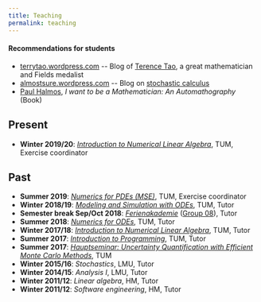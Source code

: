 ```yaml
---
title: Teaching
permalink: teaching
---
```


#### Recommendations for students
- [terrytao.wordpress.com](https://terrytao.wordpress.com/) -- Blog of [Terence Tao](https://en.wikipedia.org/wiki/Terence_Tao), a great mathematician and Fields medalist
- [almostsure.wordpress.com](https://almostsure.wordpress.com/) -- Blog on [stochastic calculus](https://en.wikipedia.org/wiki/Stochastic_calculus)
- [Paul Halmos](https://en.wikipedia.org/wiki/Paul_Halmos), _I want to be a Mathematician: An Automathography_ (Book)

## Present
- **Winter 2019/20**: [*Introduction to Numerical Linear Algebra*](https://www-m2.ma.tum.de/bin/view/Allgemeines/MA1304WS19), TUM, Exercise coordinator

## Past
- **Summer 2019**: [*Numerics for PDEs (MSE)*](https://www-m2.ma.tum.de/bin/view/Allgemeines/MSESS19), TUM, Exercise coordinator
- **Winter 2018/19**: [*Modeling and Simulation with ODEs*](https://www-m3.ma.tum.de/ModSimODE1819/), TUM, Tutor
- **Semester break Sep/Oct 2018**: [*Ferienakademie*](https://www.ferienakademie.de/en/home-2/) ([Group 08](https://www.ferienakademie.de/kurse-2018/2018-kurs-8-simulation-technology-from-models-to-software/)), Tutor
- **Summer 2018**: [*Numerics for ODEs*](https://www-m2.ma.tum.de/bin/view/M2/Allgemeines/NUMODE18), TUM, Tutor 
- **Winter 2017/18**: [*Introduction to Numerical Linear Algebra*](https://www-m2.ma.tum.de/bin/view/M2/Allgemeines/NLA17), TUM, Tutor
- **Summer 2017**: [_Introduction to Programming_](https://www-m2.ma.tum.de/bin/view/M2/Allgemeines/Einf%fchrungInDieProgrammierung%28MA8003%29), TUM, Tutor
- **Summer 2017**: [_Hauptseminar: Uncertainty Quantification with Efficient Monte Carlo Methods_](https://www-m2.ma.tum.de/bin/view/M2/Allgemeines/UQSEM), TUM
- **Winter 2015/16**: _Stochastics_, LMU, Tutor
- **Winter 2014/15**: _Analysis I_, LMU, Tutor
- **Winter 2011/12**: _Linear algebra_, HM, Tutor
- **Winter 2011/12**: _Software engineering_, HM, Tutor

